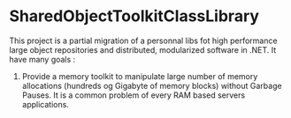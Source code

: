 # SharedObjectToolkitClassLibrary

This project is a partial migration of a personnal libs fot high performance large object repositories and distributed, modularized software in .NET.
It have many goals :

1) Provide a memory toolkit to manipulate large number of memory allocations (hundreds og Gigabyte of memory blocks) without Garbage Pauses. It is a common problem of every RAM based servers applications.
